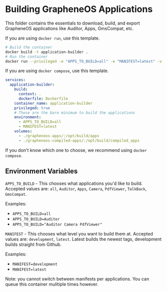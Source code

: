 # Building GrapheneOS Applications

This folder contains the essentials to download, build, and export GrapheneOS applications like Auditor, Apps, GmsCompat, etc.

If you are using `docker run`, use this template.

```bash
# Build the container
docker build -t application-builder .
# Run the container
docker run --privileged -e "APPS_TO_BUILD=all" -e "MANIFEST=latest" -v "./grapheneos-apps/:/opt/build/apps" -v "./grapheneos-apps/:/opt/build/apps" application-builder
```

If you are using `docker compose`, use this template.

```yaml
services:
  application-builder:
    build:
      context: .
      dockerfile: Dockerfile
    container_name: application-builder
    privileged: true
    # These are the bare minimum to build the applications
    environment:
      - APPS_TO_BUILD=all
      - MANIFEST=latest
    volumes:
      - ./grapheneos-apps/:/opt/build/apps
      - ./grapheneos-compiled-apps/:/opt/build/compiled_apps
```

If you don't know which one to choose, we recommend using `docker compose`.

## Environment Variables

`APPS_TO_BUILD` - This chooses what applications you'd like to build. Accepted values are: `all`, `Auditor`, `Apps`, `Camera`, `PdfViewer`, `TalkBack`, `GmsCompat`.

Examples:

- `APPS_TO_BUILD=all`
- `APPS_TO_BUILD=Auditor`
- `APPS_TO_BUILD="Auditor Camera PdfViewer"`

`MANIFEST` - This chooses what level you want to build them at. Accepted values are: `development`, `latest`. Latest builds the newest tags, development builds straight from Github.

Examples:

- `MANIFEST=development`
- `MANIFEST=latest`

Note: you cannot switch between manifests per applications. You can queue this container mulitiple times however.
